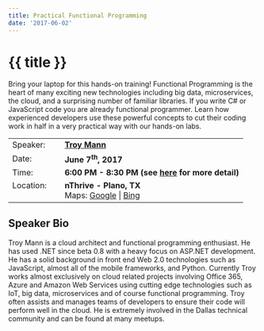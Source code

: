 ```yaml
---
title: Practical Functional Programming
date: '2017-06-02'
---
```

# {{ title }}

Bring your laptop for this hands-on training! Functional Programming is the heart of many exciting new technologies including big data, microservices, the cloud, and a surprising number of familiar libraries. If you write C# or JavaScript code you are already functional programmer. Learn how experienced developers use these powerful concepts to cut their coding work in half in a very practical way with our hands-on labs.

<table><tbody><tr><td>Speaker:</td><td>&nbsp;</td><td><b><a title="Troy Mann" target="_blank" href="https://twitter.com/archvile">Troy Mann</a></b></td></tr><tr><td>Date:</td><td>&nbsp;</td><td><b>June 7<sup>th</sup>, 2017</b></td></tr><tr><td valign="top">Time:</td><td>&nbsp;</td><td><b>6:00 PM - 8:30 PM (see <a title="Location" href="../../location/index.html">here</a> for more detail)</b></td></tr><tr><td valign="top">Location:</td><td>&nbsp;</td><td><b>nThrive - Plano, TX</b><br>Maps: <a title="Google" target="_blank" href="https://goo.gl/maps/1OyNE">Google</a> | <a title="Bing" target="_blank" href="http://binged.it/1afBEJ9">Bing</a></td></tr></tbody></table>

## Speaker Bio

Troy Mann is a cloud architect and functional programming enthusiast. He has used .NET since beta 0.8 with a heavy focus on ASP.NET development. He has a solid background in front end Web 2.0 technologies such as JavaScript, almost all of the mobile frameworks, and Python. Currently Troy works almost exclusively on cloud related projects involving Office 365, Azure and Amazon Web Services using cutting edge technologies such as IoT, big data, microservices and of course functional programming. Troy often assists and manages teams of developers to ensure their code will perform well in the cloud. He is extremely involved in the Dallas technical community and can be found at many meetups.
    
